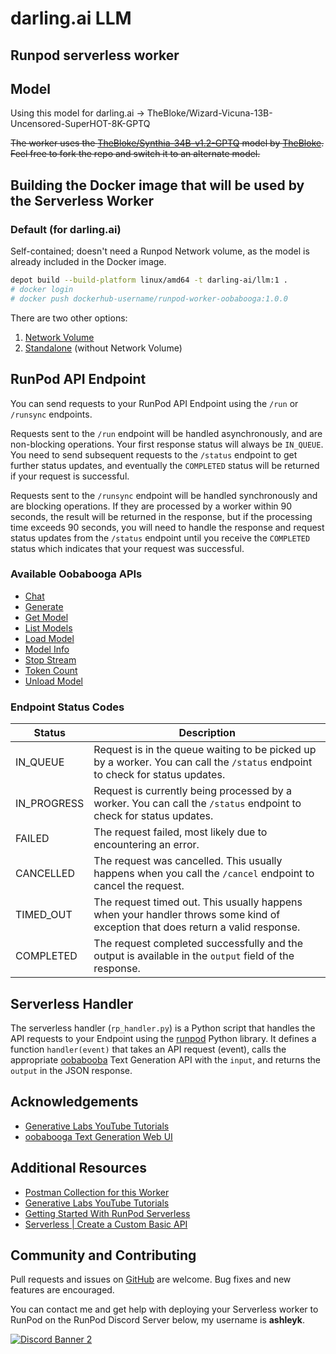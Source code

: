 # darling.ai LLM

## Runpod serverless worker

## Model

Using this model for darling.ai -> TheBloke/Wizard-Vicuna-13B-Uncensored-SuperHOT-8K-GPTQ

~~The worker uses the [TheBloke/Synthia-34B-v1.2-GPTQ](https://huggingface.co/TheBloke/TheBloke/Synthia-34B-v1.2-GPTQ)
model by [TheBloke](https://huggingface.co/TheBloke). Feel free to fork
the repo and switch it to an alternate model.~~

## Building the Docker image that will be used by the Serverless Worker

### Default (for darling.ai)

Self-contained; doesn't need a Runpod Network volume, as the model is already included in the Docker image.

```bash
depot build --build-platform linux/amd64 -t darling-ai/llm:1 .
# docker login
# docker push dockerhub-username/runpod-worker-oobabooga:1.0.0
```

There are two other options:

1. [Network Volume](docs/building/with-network-volume.md)
2. [Standalone](docs/building/without-network-volume.md) (without Network Volume)

## RunPod API Endpoint

You can send requests to your RunPod API Endpoint using the `/run`
or `/runsync` endpoints.

Requests sent to the `/run` endpoint will be handled asynchronously,
and are non-blocking operations. Your first response status will always
be `IN_QUEUE`. You need to send subsequent requests to the `/status`
endpoint to get further status updates, and eventually the `COMPLETED`
status will be returned if your request is successful.

Requests sent to the `/runsync` endpoint will be handled synchronously
and are blocking operations. If they are processed by a worker within
90 seconds, the result will be returned in the response, but if
the processing time exceeds 90 seconds, you will need to handle the
response and request status updates from the `/status` endpoint until
you receive the `COMPLETED` status which indicates that your request
was successful.

### Available Oobabooga APIs

- [Chat](docs/api/chat.md)
- [Generate](docs/api/generate.md)
- [Get Model](docs/api/get-model.md)
- [List Models](docs/api/list-models.md)
- [Load Model](docs/api/load-model.md)
- [Model Info](docs/api/model-info.md)
- [Stop Stream](docs/api/stop-stream.md)
- [Token Count](docs/api/token-count.md)
- [Unload Model](docs/api/unload-model.md)

### Endpoint Status Codes

| Status      | Description                                                                                                                    |
| ----------- | ------------------------------------------------------------------------------------------------------------------------------ |
| IN_QUEUE    | Request is in the queue waiting to be picked up by a worker. You can call the `/status` endpoint to check for status updates.  |
| IN_PROGRESS | Request is currently being processed by a worker. You can call the `/status` endpoint to check for status updates.             |
| FAILED      | The request failed, most likely due to encountering an error.                                                                  |
| CANCELLED   | The request was cancelled. This usually happens when you call the `/cancel` endpoint to cancel the request.                    |
| TIMED_OUT   | The request timed out. This usually happens when your handler throws some kind of exception that does return a valid response. |
| COMPLETED   | The request completed successfully and the output is available in the `output` field of the response.                          |

## Serverless Handler

The serverless handler (`rp_handler.py`) is a Python script that handles
the API requests to your Endpoint using the [runpod](https://github.com/runpod/runpod-python)
Python library. It defines a function `handler(event)` that takes an
API request (event), calls the appropriate [oobabooba](https://github.com/oobabooga/text-generation-webui) Text Generation API
with the `input`, and returns the `output` in the JSON response.

## Acknowledgements

- [Generative Labs YouTube Tutorials](https://www.youtube.com/@generativelabs)
- [oobabooga Text Generation Web UI](https://github.com/oobabooga/text-generation-webui)

## Additional Resources

- [Postman Collection for this Worker](RunPod_Oobabooga_Worker.postman_collection.json)
- [Generative Labs YouTube Tutorials](https://www.youtube.com/@generativelabs)
- [Getting Started With RunPod Serverless](https://trapdoor.cloud/getting-started-with-runpod-serverless/)
- [Serverless | Create a Custom Basic API](https://blog.runpod.io/serverless-create-a-basic-api/)

## Community and Contributing

Pull requests and issues on [GitHub](https://github.com/ashleykleynhans/runpod-worker-oobabooga)
are welcome. Bug fixes and new features are encouraged.

You can contact me and get help with deploying your Serverless
worker to RunPod on the RunPod Discord Server below,
my username is **ashleyk**.

<a target="_blank" href="https://discord.gg/pJ3P2DbUUq">![Discord Banner 2](https://discordapp.com/api/guilds/912829806415085598/widget.png?style=banner2)</a>
